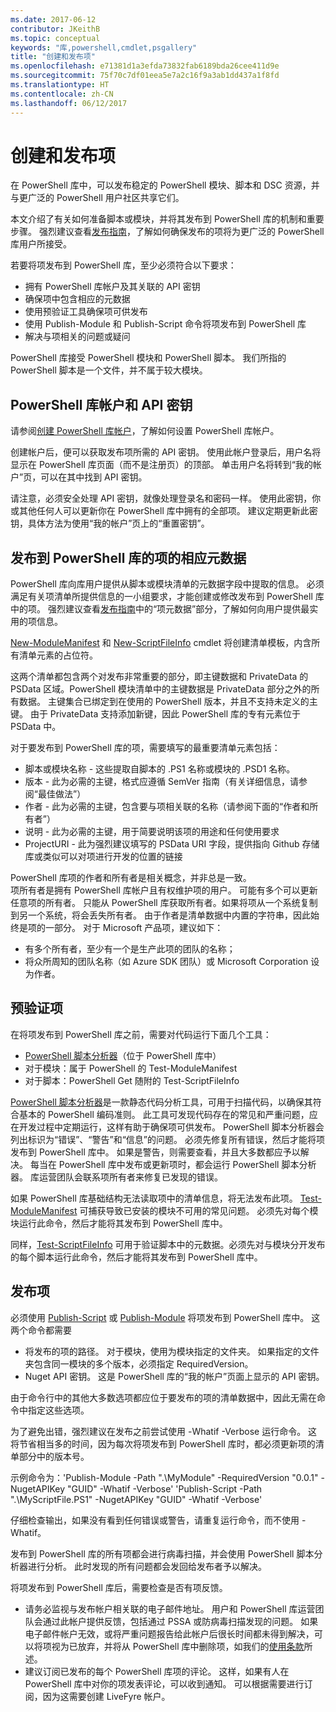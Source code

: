 ```yaml
---
ms.date: 2017-06-12
contributor: JKeithB
ms.topic: conceptual
keywords: "库,powershell,cmdlet,psgallery"
title: "创建和发布项"
ms.openlocfilehash: e71381d1a3efda73832fab6189bda26cee411d9e
ms.sourcegitcommit: 75f70c7df01eea5e7a2c16f9a3ab1dd437a1f8fd
ms.translationtype: HT
ms.contentlocale: zh-CN
ms.lasthandoff: 06/12/2017
---
```

<a id="creating-and-publishing-an-item" class="xliff"></a>
# 创建和发布项 
在 PowerShell 库中，可以发布稳定的 PowerShell 模块、脚本和 DSC 资源，并与更广泛的 PowerShell 用户社区共享它们。    

本文介绍了有关如何准备脚本或模块，并将其发布到 PowerShell 库的机制和重要步骤。
强烈建议查看[发布指南](https://msdn.microsoft.com/en-us/powershell/gallery/psgallery/psgallery-PublishingGuidelines)，了解如何确保发布的项将为更广泛的 PowerShell 库用户所接受。 

若要将项发布到 PowerShell 库，至少必须符合以下要求：

* 拥有 PowerShell 库帐户及其关联的 API 密钥
* 确保项中包含相应的元数据
* 使用预验证工具确保项可供发布
* 使用 Publish-Module 和 Publish-Script 命令将项发布到 PowerShell 库
* 解决与项相关的问题或疑问
 
PowerShell 库接受 PowerShell 模块和 PowerShell 脚本。 我们所指的 PowerShell 脚本是一个文件，并不属于较大模块。 

<a id="powershell-gallery-account-and-api-key" class="xliff"></a>
## PowerShell 库帐户和 API 密钥
请参阅[创建 PowerShell 库帐户](https://msdn.microsoft.com/en-us/powershell/gallery/psgallery/psgallery_creating_an_account)，了解如何设置 PowerShell 库帐户。 

创建帐户后，便可以获取发布项所需的 API 密钥。
使用此帐户登录后，用户名将显示在 PowerShell 库页面（而不是注册页）的顶部。 单击用户名将转到“我的帐户”页，可以在其中找到 API 密钥。 

请注意，必须安全处理 API 密钥，就像处理登录名和密码一样。 使用此密钥，你或其他任何人可以更新你在 PowerShell 库中拥有的全部项。 建议定期更新此密钥，具体方法为使用“我的帐户”页上的“重置密钥”。

<a id="required-metadata-for-items-published-to-the-powershell-gallery" class="xliff"></a>
## 发布到 PowerShell 库的项的相应元数据

PowerShell 库向库用户提供从脚本或模块清单的元数据字段中提取的信息。
必须满足有关项清单所提供信息的一小组要求，才能创建或修改发布到 PowerShell 库中的项。 强烈建议查看[发布指南](https://msdn.microsoft.com/en-us/powershell/gallery/psgallery/psgallery-PublishingGuidelines)中的“项元数据”部分，了解如何向用户提供最实用的项信息。 

[New-ModuleManifest](https://msdn.microsoft.com/en-us/powershell/gallery/psget/module/ModuleManifest-Reference) 和 [New-ScriptFileInfo](https://msdn.microsoft.com/en-us/powershell/gallery/psget/script/psget_new-scriptfileinfo) cmdlet 将创建清单模板，内含所有清单元素的占位符。 

这两个清单都包含两个对发布非常重要的部分，即主键数据和 PrivateData 的 PSData 区域。PowerShell 模块清单中的主键数据是 PrivateData 部分之外的所有数据。 主键集合已绑定到在使用的 PowerShell 版本，并且不支持未定义的主键。 由于 PrivateData 支持添加新键，因此 PowerShell 库的专有元素位于 PSData 中。


对于要发布到 PowerShell 库的项，需要填写的最重要清单元素包括：  

* 脚本或模块名称 - 这些提取自脚本的 .PS1 名称或模块的 .PSD1 名称。
* 版本 - 此为必需的主键，格式应遵循 SemVer 指南（有关详细信息，请参阅“最佳做法”）
* 作者 - 此为必需的主键，包含要与项相关联的名称（请参阅下面的“作者和所有者”）
* 说明 - 此为必需的主键，用于简要说明该项的用途和任何使用要求
* ProjectURI - 此为强烈建议填写的 PSData URI 字段，提供指向 Github 存储库或类似可以对项进行开发的位置的链接

PowerShell 库项的作者和所有者是相关概念，并非总是一致。  
项所有者是拥有 PowerShell 库帐户且有权维护项的用户。 可能有多个可以更新任意项的所有者。 只能从 PowerShell 库获取所有者。如果将项从一个系统复制到另一个系统，将会丢失所有者。 由于作者是清单数据中内置的字符串，因此始终是项的一部分。 对于 Microsoft 产品项，建议如下：

* 有多个所有者，至少有一个是生产此项的团队的名称； 
* 将众所周知的团队名称（如 Azure SDK 团队）或 Microsoft Corporation 设为作者。


<a id="pre-validate-your-item" class="xliff"></a>
## 预验证项

在将项发布到 PowerShell 库之前，需要对代码运行下面几个工具：

* [PowerShell 脚本分析器](https://www.powershellgallery.com/packages/PSScriptAnalyzer/)（位于 PowerShell 库中）
* 对于模块：属于 PowerShell 的 Test-ModuleManifest
* 对于脚本：PowerShell Get 随附的 Test-ScriptFileInfo

[PowerShell 脚本分析器](https://www.powershellgallery.com/packages/PSScriptAnalyzer/)是一款静态代码分析工具，可用于扫描代码，以确保其符合基本的 PowerShell 编码准则。 此工具可发现代码存在的常见和严重问题，应在开发过程中定期运行，这样有助于确保项可供发布。 PowerShell 脚本分析器会列出标识为“错误”、“警告”和“信息”的问题。 必须先修复所有错误，然后才能将项发布到 PowerShell 库中。 如果是警告，则需要查看，并且大多数都应予以解决。
每当在 PowerShell 库中发布或更新项时，都会运行 PowerShell 脚本分析器。 库运营团队会联系项所有者来修复已发现的错误。 

如果 PowerShell 库基础结构无法读取项中的清单信息，将无法发布此项。 
[Test-ModuleManifest](https://msdn.microsoft.com/en-us/powershell/reference/5.1/microsoft.powershell.core/test-modulemanifest) 可捕获导致已安装的模块不可用的常见问题。 必须先对每个模块运行此命令，然后才能将其发布到 PowerShell 库中。 

同样，[Test-ScriptFileInfo](https://msdn.microsoft.com/en-us/powershell/gallery/psget/script/psget_test-scriptfileinfo) 可用于验证脚本中的元数据。必须先对与模块分开发布的每个脚本运行此命令，然后才能将其发布到 PowerShell 库中。 


<a id="publishing-items" class="xliff"></a>
## 发布项

必须使用 [Publish-Script](https://msdn.microsoft.com/en-us/powershell/gallery/psget/script/psget_publish-script) 或 [Publish-Module](https://msdn.microsoft.com/en-us/powershell/gallery/psget/module/psget_publish-module) 将项发布到 PowerShell 库中。
这两个命令都需要 

* 将发布的项的路径。 对于模块，使用为模块指定的文件夹。 如果指定的文件夹包含同一模块的多个版本，必须指定 RequiredVersion。
* Nuget API 密钥。 这是 PowerShell 库的“我的帐户”页面上显示的 API 密钥。

由于命令行中的其他大多数选项都应位于要发布的项的清单数据中，因此无需在命令中指定这些选项。 

为了避免出错，强烈建议在发布之前尝试使用 -Whatif -Verbose 运行命令。 这将节省相当多的时间，因为每次将项发布到 PowerShell 库时，都必须更新项的清单部分中的版本号。 

示例命令为：'Publish-Module -Path ".\MyModule" -RequiredVersion "0.0.1" -NugetAPIKey "GUID" -Whatif -Verbose' 'Publish-Script -Path ".\MyScriptFile.PS1" -NugetAPIKey "GUID" -Whatif -Verbose'

仔细检查输出，如果没有看到任何错误或警告，请重复运行命令，而不使用 -Whatif。

发布到 PowerShell 库的所有项都会进行病毒扫描，并会使用 PowerShell 脚本分析器进行分析。 此时发现的所有问题都会发回给发布者予以解决。  

将项发布到 PowerShell 库后，需要检查是否有项反馈。

* 请务必监视与发布帐户相关联的电子邮件地址。
用户和 PowerShell 库运营团队会通过此帐户提供反馈，包括通过 PSSA 或防病毒扫描发现的问题。
如果电子邮件帐户无效，或将严重问题报告给此帐户后很长时间都未得到解决，可以将项视为已放弃，并将从 PowerShell 库中删除项，如我们的[使用条款](https://www.powershellgallery.com/policies/Terms)所述。  
* 建议订阅已发布的每个 PowerShell 库项的评论。 这样，如果有人在 PowerShell 库中对你的项发表评论，可以收到通知。 可以根据需要进行订阅，因为这需要创建 LiveFyre 帐户。     

